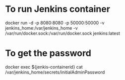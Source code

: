 

# To run Jenkins container
docker run -d -p 8080:8080 -p 50000:50000 -v jenkins_home:/var/jenkins_home -v /var/run/docker.sock:/var/run/docker.sock jenkins:latest

# To get the password 
docker exec ${jenkis-containerid} cat /var/jenkins_home/secrets/initialAdminPassword


